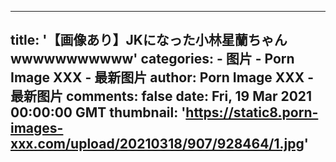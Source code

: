 
---
title: '【画像あり】JKになった小林星蘭ちゃんwwwwwwwwwww'
categories: 
    - 图片
    - Porn Image XXX - 最新图片
author: Porn Image XXX - 最新图片
comments: false
date: Fri, 19 Mar 2021 00:00:00 GMT
thumbnail: 'https://static8.porn-images-xxx.com/upload/20210318/907/928464/1.jpg'
---

<div>   
<img src="https://static8.porn-images-xxx.com/upload/20210318/907/928464/1.jpg" referrerpolicy="no-referrer" alt> <img src="https://static8.porn-images-xxx.com/upload/20210318/907/928464/2.jpg" referrerpolicy="no-referrer" alt> <img src="https://static8.porn-images-xxx.com/upload/20210318/907/928464/3.jpg" referrerpolicy="no-referrer" alt> <img src="https://static8.porn-images-xxx.com/upload/20210318/907/928464/4.jpg" referrerpolicy="no-referrer" alt> <img src="https://static8.porn-images-xxx.com/upload/20210318/907/928464/5.jpg" referrerpolicy="no-referrer" alt> <img src="https://static8.porn-images-xxx.com/upload/20210318/907/928464/6.jpg" referrerpolicy="no-referrer" alt> <img src="https://static8.porn-images-xxx.com/upload/20210318/907/928464/7.png" referrerpolicy="no-referrer" alt> <img src="https://static8.porn-images-xxx.com/upload/20210318/907/928464/8.jpg" referrerpolicy="no-referrer" alt> <img src="https://static8.porn-images-xxx.com/upload/20210318/907/928464/9.jpg" referrerpolicy="no-referrer" alt> <img src="https://static8.porn-images-xxx.com/upload/20210318/907/928464/10.jpg" referrerpolicy="no-referrer" alt> <img src="https://static8.porn-images-xxx.com/upload/20210318/907/928464/11.jpg" referrerpolicy="no-referrer" alt> <img src="https://static8.porn-images-xxx.com/upload/20210318/907/928464/12.jpg" referrerpolicy="no-referrer" alt> <img src="https://static8.porn-images-xxx.com/upload/20210318/907/928464/13.gif" referrerpolicy="no-referrer" alt> <img src="https://static8.porn-images-xxx.com/upload/20210318/907/928464/14.jpg" referrerpolicy="no-referrer" alt> <img src="https://static8.porn-images-xxx.com/upload/20210318/907/928464/15.jpg" referrerpolicy="no-referrer" alt>  
</div>
            